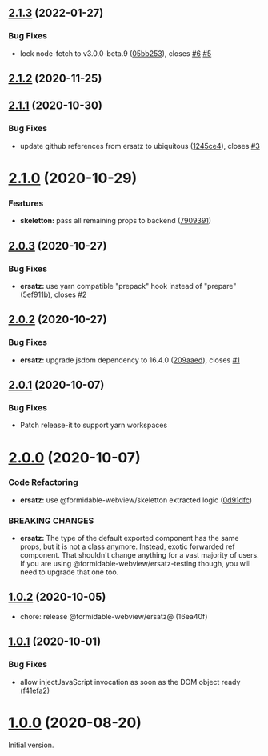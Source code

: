 ## [2.1.3](https://github.com/formidable-webview/ubiquitous/compare/@formidable-webview/ersatz@2.1.2...@formidable-webview/ersatz@2.1.3) (2022-01-27)


### Bug Fixes

* lock node-fetch to v3.0.0-beta.9 ([05bb253](https://github.com/formidable-webview/ubiquitous/commit/05bb2534337957ca3cef608f76f4285e971274ec)), closes [#6](https://github.com/formidable-webview/ubiquitous/issues/6) [#5](https://github.com/formidable-webview/ubiquitous/issues/5)

## [2.1.2](https://github.com/formidable-webview/ubiquitous/compare/@formidable-webview/ersatz@2.1.1...@formidable-webview/ersatz@2.1.2) (2020-11-25)

## [2.1.1](https://github.com/formidable-webview/ubiquitous/compare/@formidable-webview/ersatz@2.1.0...@formidable-webview/ersatz@2.1.1) (2020-10-30)


### Bug Fixes

* update github references from ersatz to ubiquitous ([1245ce4](https://github.com/formidable-webview/ubiquitous/commit/1245ce43f04e939a99e130cdb3d18213599bd071)), closes [#3](https://github.com/formidable-webview/ubiquitous/issues/3)

# [2.1.0](https://github.com/formidable-webview/ersatz/compare/@formidable-webview/ersatz@2.0.3...@formidable-webview/ersatz@2.1.0) (2020-10-29)


### Features

* **skeletton:** pass all remaining props to backend ([7909391](https://github.com/formidable-webview/ersatz/commit/7909391c7ebbd91e0821703b340544c245f9a8e4))

## [2.0.3](https://github.com/formidable-webview/ersatz/compare/@formidable-webview/ersatz@2.0.2...@formidable-webview/ersatz@2.0.3) (2020-10-27)


### Bug Fixes

* **ersatz:** use yarn compatible "prepack" hook instead of "prepare" ([5ef911b](https://github.com/formidable-webview/ersatz/commit/5ef911b351302412b34450a9889fd97b6013728f)), closes [#2](https://github.com/formidable-webview/ersatz/issues/2)

## [2.0.2](https://github.com/formidable-webview/ersatz/compare/@formidable-webview/ersatz@2.0.1...@formidable-webview/ersatz@2.0.2) (2020-10-27)


### Bug Fixes

* **ersatz:** upgrade jsdom dependency to 16.4.0 ([209aaed](https://github.com/formidable-webview/ersatz/commit/209aaedbbc274f11eb12bcfe81b556d875bc4c20)), closes [#1](https://github.com/formidable-webview/ersatz/issues/1)

## [2.0.1](https://github.com/formidable-webview/ersatz/compare/@formidable-webview/ersatz@2.0.0...@formidable-webview/ersatz@2.0.1) (2020-10-07)

### Bug Fixes

- Patch release-it to support yarn workspaces

# [2.0.0](https://github.com/formidable-webview/ersatz/compare/@formidable-webview/ersatz-testing@2.0.0...@formidable-webview/ersatz@2.0.0) (2020-10-07)


### Code Refactoring

* **ersatz:** use @formidable-webview/skeletton extracted logic ([0d91dfc](https://github.com/formidable-webview/ersatz/commit/0d91dfc2c69fe1e15f5732320d361d7c7d228154))


### BREAKING CHANGES

* **ersatz:** The type of the default exported component has the same
props, but it is not a class anymore. Instead, exotic forwarded ref
component. That shouldn't change anything for a vast majority of users.
If you are using @formidable-webview/ersatz-testing though, you will
need to upgrade that one too.

## [1.0.2](https://github.com/formidable-webview/ersatz/compare/v1.0.1...@formidable-webview/ersatz@1.0.2) (2020-10-05)

* chore: release @formidable-webview/ersatz@ (16ea40f)


## [1.0.1](https://github.com/formidable-webview/ersatz/compare/v1.0.0...v1.0.1) (2020-10-01)


### Bug Fixes

* allow injectJavaScript invocation as soon as the DOM object ready ([f41efa2](https://github.com/formidable-webview/ersatz/commit/f41efa2efe45046b2c0ce2a88194b89772c8ea39))

# [1.0.0](https://github.com/formidable-webview/ersatz/compare/v0.10.1-alpha.5...v1.0.0) (2020-08-20)

Initial version.
